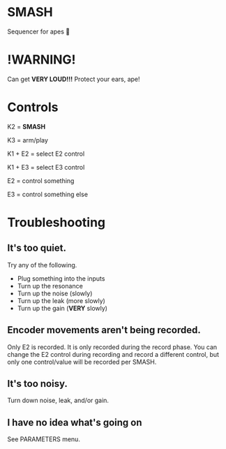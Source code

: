 # SMASH
Sequencer for apes 🍌

# !WARNING!

Can get **VERY LOUD!!!** Protect your ears, ape!

# Controls

K2 = **SMASH**

K3 = arm/play

K1 + E2 = select E2 control

K1 + E3 = select E3 control

E2 = control something

E3 = control something else

# Troubleshooting

## It's too quiet.
Try any of the following.
- Plug something into the inputs
- Turn up the resonance 
- Turn up the noise (slowly)
- Turn up the leak (more slowly)
- Turn up the gain (**VERY** slowly)

## Encoder movements aren't being recorded.
Only E2 is recorded. 
It is only recorded during the record phase. 
You can change the E2 control during recording and record a different control, but only one control/value will be recorded per SMASH.

## It's too noisy.
Turn down noise, leak, and/or gain.

## I have no idea what's going on
See PARAMETERS menu. 

